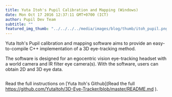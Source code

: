 ```yaml
---
title: Yuta Itoh's Pupil Calibration and Mapping (Windows)
date: Mon Oct 17 2016 12:37:11 GMT+0700 (ICT)
author: Pupil Dev Team
subtitle: ""
featured_img_thumb: "../../../../media/images/blog/thumb/itoh_pupil.png"
---
```


Yuta Itoh's Pupil calibration and mapping software aims to provide an easy-to-compile C++ implementation of a 3D eye-tracking method.

The software is designed for an egocentric vision eye-tracking headset with a world camera and IR filter eye camera(s). With the software, users can obtain 2D and 3D eye data.

<img src="../../../../media/images/blog/itoh_pupil.png" class='Feature-image u-padBottom--2' alt="">

Read the full instructions on [Yuta Itoh's Github](Read the full https://github.com/YutaItoh/3D-Eye-Tracker/blob/master/README.md
).
